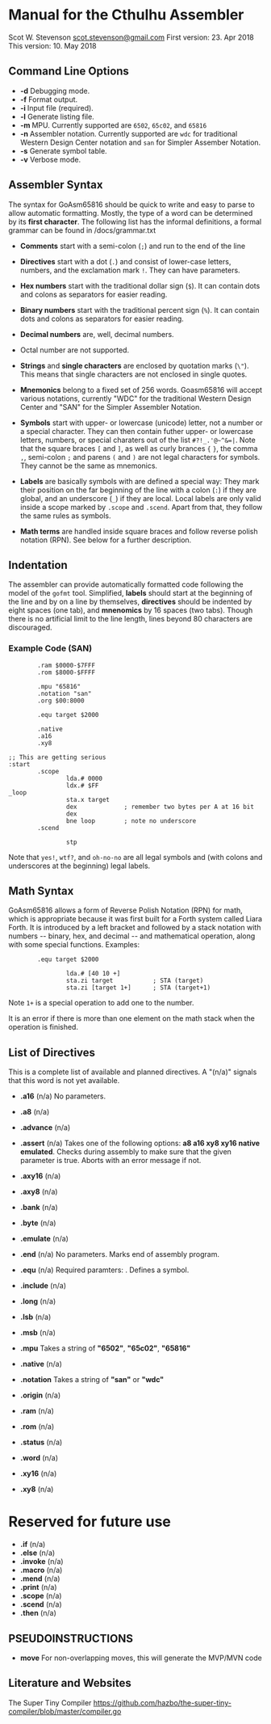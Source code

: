 # Manual for the Cthulhu Assembler
Scot W. Stevenson <scot.stevenson@gmail.com>
First version: 23. Apr 2018
This version: 10. May 2018



## Command Line Options

- **-d** Debugging mode.
- **-f** Format output. 
- **-i <FILE>** Input file (required).
- **-l** Generate listing file.
- **-m <STRING>** MPU. Currently supported are `6502`, `65c02`, and `65816`
- **-n <STRING>** Assembler notation. Currently supported are `wdc` for
  traditional Western Design Center notation and `san` for Simpler Assember
  Notation. 
- **-s** Generate symbol table.
- **-v** Verbose mode. 


## Assembler Syntax

The syntax for GoAsm65816 should be quick to write and easy to parse to allow
automatic formatting. Mostly, the type of a word can be determined by its 
**first character**. The following list has the informal definitions, a formal
grammar can be found in /docs/grammar.txt

- **Comments** start with a semi-colon (`;`) and run to the end of the line

- **Directives** start with a dot (`.`) and consist of lower-case letters, 
  numbers, and the exclamation mark `!`. They can have parameters. 

- **Hex numbers** start with the traditional dollar sign (`$`). It can contain
  dots and colons as separators for easier reading.

- **Binary numbers** start with the traditional percent sign (`%`). It can contain
  dots and colons as separators for easier reading.

- **Decimal numbers** are, well, decimal numbers.

- Octal number are not supported. 

- **Strings** and **single characters** are enclosed by quotation marks (`\"`).
  This means that single characters are not enclosed in single quotes.

- **Mnemonics** belong to a fixed set of 256 words. Goasm65816 will accept
  various notations, currently "WDC" for the traditional Western Design Center
  and "SAN" for the Simpler Assembler Notation. 

- **Symbols** start with upper- or lowercase (unicode) letter, not a number or a
  special character. They can then contain futher upper- or lowercase letters,
  numbers, or special charaters out of the list `#?!_.'@~^&=|`. Note that
  the square braces `[` and `]`, as well as curly brances `{` `}`, the comma
  `,`, semi-colon `;` and parens `(` and `)` are not legal characters for
  symbols.  They cannot be the same as mnemonics.

- **Labels** are basically symbols with are defined a special way: They mark
  their position on the far beginning of the line with a colon (`:`) if they
  are global, and an underscore (`_`) if they are local. Local labels are only
  valid inside a scope marked by  `.scope` and `.scend`. Apart from that, they
  follow the same rules as symbols.

- **Math terms** are handled inside square braces and follow reverse polish
  notation (RPN). See below for a further description.


## Indentation

The assembler can provide automatically formatted code following the model of
the `gofmt` tool. Simplified, **labels** should start at the beginning of the
line and by on a line by themselves, **directives** should be indented by eight
spaces (one tab), and **mnenomics** by 16 spaces (two tabs). Though there is no
artificial limit to the line length, lines beyond 80 characters are discouraged.

### Example Code (SAN)

```
        .ram $0000-$7FFF
        .rom $8000-$FFFF

        .mpu "65816"
        .notation "san"
        .org $00:8000

        .equ target $2000

        .native
        .a16
        .xy8

;; This are getting serious
:start
        .scope
                lda.# 0000
                ldx.# $FF
_loop
                sta.x target
                dex             ; remember two bytes per A at 16 bit
                dex
                bne loop        ; note no underscore
        .scend

                stp
```

Note that `yes!`, `wtf?`, and `oh-no-no` are all legal symbols and (with colons
and underscores at the beginning) legal labels. 


## Math Syntax

GoAsm65816 allows a form of Reverse Polish Notation (RPN) for math, which is
appropriate because it was first built for a Forth system called Liara Forth. It
is introduced by a left bracket and followed by a stack notation with numbers --
binary, hex, and decimal -- and mathematical operation, along with some special
functions. Examples:

```
        .equ target $2000

                lda.# [40 10 +]
                sta.zi target           ; STA (target)
                sta.zi [target 1+]      ; STA (target+1)
```
Note `1+` is a special operation to add one to the number.

It is an error if there is more than one element on the math stack when the
operation is finished. 

## List of Directives

This is a complete list of available and planned directives. A "(n/a)" signals
that this word is not yet available.

- **.a16** (n/a) No parameters.

- **.a8** (n/a)
- **.advance** (n/a) 
- **.assert** (n/a) Takes one of the following options: **a8 a16 xy8 xy16 native emulated**. Checks during
  assembly to make sure that the given parameter is true. Aborts with an error
  message if not. 

- **.axy16** (n/a) 
- **.axy8** (n/a) 
- **.bank** (n/a) 
- **.byte** (n/a) 
- **.emulate** (n/a) 

- **.end** (n/a) No parameters. Marks end of assembly program.

- **.equ** (n/a) Required paramters: **<SYMBOL> <NUMBER>**. Defines a symbol.

- **.include** (n/a) 
- **.long** (n/a) 
- **.lsb** (n/a) 
- **.msb** (n/a) 

- **.mpu** Takes a string of **"6502"**, **"65c02"**, **"65816"**

- **.native** (n/a) 

- **.notation** Takes a string of **"san"** or **"wdc"**

- **.origin** (n/a) 
- **.ram** (n/a) 
- **.rom** (n/a) 
- **.status** (n/a) 
- **.word** (n/a) 
- **.xy16** (n/a) 
- **.xy8** (n/a) 

# Reserved for future use

- **.if** (n/a) 
- **.else** (n/a) 
- **.invoke** (n/a) 
- **.macro** (n/a) 
- **.mend** (n/a) 
- **.print** (n/a) 
- **.scope** (n/a) 
- **.scend** (n/a) 
- **.then** (n/a) 

## PSEUDOINSTRUCTIONS

- **move** <NUMBER> <SOURCE> <DESTINATION> For non-overlapping moves, this
  will generate the MVP/MVN code

## Literature and Websites

The Super Tiny Compiler
https://github.com/hazbo/the-super-tiny-compiler/blob/master/compiler.go


